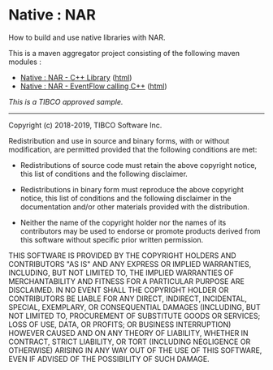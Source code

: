 # Native : NAR

How to build and use native libraries with NAR.

This is a maven aggregator project consisting of the following maven modules :

* [Native : NAR - C++ Library](nar-cpplib/src/site/markdown/index.md) ([html](https://tibcosoftware.github.io/tibco-streaming-samples/10.6.0-SNAPSHOT/nativelibrary/nar/nar-cpplib/))
* [Native : NAR - EventFlow calling C++](nar-eventflow/src/site/markdown/index.md) ([html](https://tibcosoftware.github.io/tibco-streaming-samples/10.6.0-SNAPSHOT/nativelibrary/nar/nar-eventflow/))

_This is a TIBCO approved sample._

---
Copyright (c) 2018-2019, TIBCO Software Inc.

Redistribution and use in source and binary forms, with or without
modification, are permitted provided that the following conditions are met:

* Redistributions of source code must retain the above copyright notice, this
  list of conditions and the following disclaimer.

* Redistributions in binary form must reproduce the above copyright notice,
  this list of conditions and the following disclaimer in the documentation
  and/or other materials provided with the distribution.

* Neither the name of the copyright holder nor the names of its
  contributors may be used to endorse or promote products derived from
  this software without specific prior written permission.

THIS SOFTWARE IS PROVIDED BY THE COPYRIGHT HOLDERS AND CONTRIBUTORS "AS IS"
AND ANY EXPRESS OR IMPLIED WARRANTIES, INCLUDING, BUT NOT LIMITED TO, THE
IMPLIED WARRANTIES OF MERCHANTABILITY AND FITNESS FOR A PARTICULAR PURPOSE ARE
DISCLAIMED. IN NO EVENT SHALL THE COPYRIGHT HOLDER OR CONTRIBUTORS BE LIABLE
FOR ANY DIRECT, INDIRECT, INCIDENTAL, SPECIAL, EXEMPLARY, OR CONSEQUENTIAL
DAMAGES (INCLUDING, BUT NOT LIMITED TO, PROCUREMENT OF SUBSTITUTE GOODS OR
SERVICES; LOSS OF USE, DATA, OR PROFITS; OR BUSINESS INTERRUPTION) HOWEVER
CAUSED AND ON ANY THEORY OF LIABILITY, WHETHER IN CONTRACT, STRICT LIABILITY,
OR TORT (INCLUDING NEGLIGENCE OR OTHERWISE) ARISING IN ANY WAY OUT OF THE USE
OF THIS SOFTWARE, EVEN IF ADVISED OF THE POSSIBILITY OF SUCH DAMAGE.
